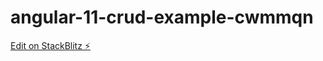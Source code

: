 # angular-11-crud-example-cwmmqn

[Edit on StackBlitz ⚡️](https://stackblitz.com/edit/angular-11-crud-example-cwmmqn)